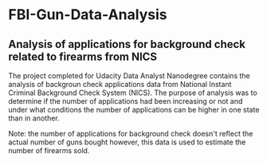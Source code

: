 # FBI-Gun-Data-Analysis

## Analysis of applications for background check related to firearms from NICS

The project completed for Udacity Data Analyst Nanodegree contains the analysis of backgroun check applications data from National Instant Criminal Background Check 
System (NICS). The purpose of analysis was to determine if the number of applications had been increasing or not and under what conditions the number of applications
can be higher in one state than in another.

Note: the number of applications for background check doesn't reflect the actual number of guns bought however, this data is used to estimate the number of firearms
sold.
